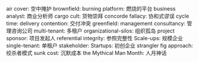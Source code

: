 air cover: 空中掩护
brownfield:
burning platform: 燃烧的平台
business analyst: 商业分析师
cargo cult: 货物崇拜
concorde fallacy: 协和式谬误
cycle time: 
delivery contention: 交付冲突
greenfield: 
management consultancy: 管理咨询公司
multi-tenant: 多租户
organizational-silos: 组织孤岛
project sponsor: 项目发起人
referential integrity: 参照完整性
Scale-ups: 规模企业
single-tenant: 单租户
stakeholder: 
Startups: 初创企业
strangler fig approach: 绞杀者模式
sunk cost: 沉默成本
the Mythical Man Month: 人月神话